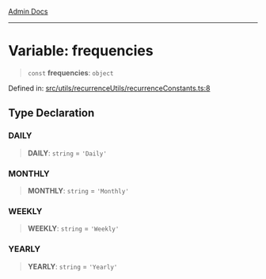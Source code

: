 [Admin Docs](/)

---

# Variable: frequencies

> `const` **frequencies**: `object`

Defined in: [src/utils/recurrenceUtils/recurrenceConstants.ts:8](https://github.com/PalisadoesFoundation/talawa-admin/blob/main/src/utils/recurrenceUtils/recurrenceConstants.ts#L8)

## Type Declaration

### DAILY

> **DAILY**: `string` = `'Daily'`

### MONTHLY

> **MONTHLY**: `string` = `'Monthly'`

### WEEKLY

> **WEEKLY**: `string` = `'Weekly'`

### YEARLY

> **YEARLY**: `string` = `'Yearly'`
